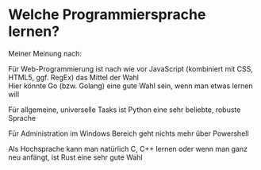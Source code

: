 # Welche Programmiersprache lernen?  

Meiner Meinung nach:  

Für Web-Programmierung ist nach wie vor JavaScript (kombiniert mit CSS, HTML5, ggf. RegEx) das Mittel der Wahl  
Hier könnte Go (bzw. Golang) eine gute Wahl sein, wenn man etwas lernen will  

Für allgemeine, universelle Tasks ist Python eine sehr beliebte, robuste Sprache  

Für Administration im Windows Bereich geht nichts mehr über Powershell  

Als Hochsprache kann man natürlich C, C++ lernen oder wenn man ganz neu anfängt, ist Rust eine sehr gute Wahl  
